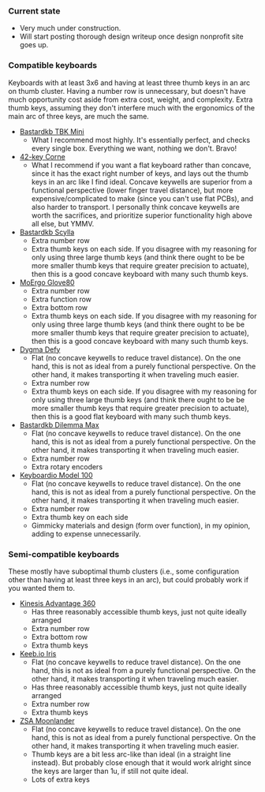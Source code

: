 ### Current state

- Very much under construction.
- Will start posting thorough design writeup once design nonprofit site goes up.

### Compatible keyboards

Keyboards with at least 3x6 and having at least three thumb keys in an arc on thumb cluster. Having a number row is unnecessary, but doesn't have much opportunity cost aside from extra cost, weight, and complexity. Extra thumb keys, assuming they don't interfere much with the ergonomics of the main arc of three keys, are much the same.

- [Bastardkb TBK Mini](https://bastardkb.com/product/tbk-mini-prebuilt-preorder/)
  - What I recommend most highly. It's essentially perfect, and checks every single box. Everything we want, nothing we don't. Bravo!
- [42-key Corne](https://keebmaker.com/products/corne-cherry)
  - What I recommend if you want a flat keyboard rather than concave, since it has the exact right number of keys, and lays out the thumb keys in an arc like I find ideal. Concave keywells are superior from a functional perspective (lower finger travel distance), but more expensive/complicated to make (since you can't use flat PCBs), and also harder to transport. I personally think concave keywells are worth the sacrifices, and prioritize superior functionality high above all else, but YMMV.
- [Bastardkb Scylla](https://bastardkb.com/product/scylla-prebuilt-preorder-2/)
  - Extra number row
  - Extra thumb keys on each side. If you disagree with my reasoning for only using three large thumb keys (and think there ought to be be more smaller thumb keys that require greater precision to actuate), then this is a good concave keyboard with many such thumb keys.
- [MoErgo Glove80](https://www.moergo.com/collections/glove80-keyboards/products/glove80-split-ergonomic-keyboard-revision-2)
  - Extra number row
  - Extra function row
  - Extra bottom row
  - Extra thumb keys on each side. If you disagree with my reasoning for only using three large thumb keys (and think there ought to be be more smaller thumb keys that require greater precision to actuate), then this is a good concave keyboard with many such thumb keys.
- [Dygma Defy](https://dygma.com/products/dygma-defy)
  - Flat (no concave keywells to reduce travel distance). On the one hand, this is not as ideal from a purely functional perspective. On the other hand, it makes transporting it when traveling much easier.
  - Extra number row
  - Extra thumb keys on each side. If you disagree with my reasoning for only using three large thumb keys (and think there ought to be be more smaller thumb keys that require greater precision to actuate), then this is a good flat keyboard with many such thumb keys.
- [Bastardkb Dilemma Max](https://bastardkb.com/product/dilemma-max-prebuilt-preorder/)
  - Flat (no concave keywells to reduce travel distance). On the one hand, this is not as ideal from a purely functional perspective. On the other hand, it makes transporting it when traveling much easier.
  - Extra number row
  - Extra rotary encoders
- [Keyboardio Model 100](https://shop.keyboard.io/collections/the-keyboardio-model-100/products/model-100)
  - Flat (no concave keywells to reduce travel distance). On the one hand, this is not as ideal from a purely functional perspective. On the other hand, it makes transporting it when traveling much easier.
  - Extra number row
  - Extra thumb key on each side
  - Gimmicky materials and design (form over function), in my opinion, adding to expense unnecessarily.
 
### Semi-compatible keyboards

These mostly have suboptimal thumb clusters (i.e., some configuration other than having at least three keys in an arc), but could probably work if you wanted them to.

- [Kinesis Advantage 360](https://kinesis-ergo.com/keyboards/advantage360/)
  - Has three reasonably accessible thumb keys, just not quite ideally arranged
  - Extra number row
  - Extra bottom row
  - Extra thumb keys
- [Keeb.io Iris](https://keeb.io/collections/pre-built-keyboards/products/iris-essential-model-2-keyboard)
  - Flat (no concave keywells to reduce travel distance). On the one hand, this is not as ideal from a purely functional perspective. On the other hand, it makes transporting it when traveling much easier.
  - Has three reasonably accessible thumb keys, just not quite ideally arranged
  - Extra number row
  - Extra thumb keys
- [ZSA Moonlander](https://www.zsa.io/moonlander/)
  - Flat (no concave keywells to reduce travel distance). On the one hand, this is not as ideal from a purely functional perspective. On the other hand, it makes transporting it when traveling much easier.
  - Thumb keys are a bit less arc-like than ideal (in a straight line instead). But probably close enough that it would work alright since the keys are larger than 1u, if still not quite ideal.
  - Lots of extra keys
